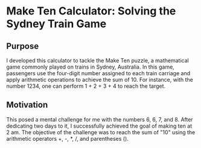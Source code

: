 # Make Ten Calculator: Solving the Sydney Train Game

## Purpose
I developed this calculator to tackle the Make Ten puzzle, a mathematical game commonly played on trains in Sydney, Australia. In this game, passengers use the four-digit number assigned to each train carriage and apply arithmetic operations to achieve the sum of 10. For instance, with the number 1234, one can perform 1 + 2 + 3 + 4 to reach the target.

## Motivation
This posed a mental challenge for me with the numbers 6, 6, 7, and 8. After dedicating two days to it, I successfully achieved the goal of making ten at 2 am.
The objective of the challenge was to reach the sum of "10" using the arithmetic operators +, -, *, /, and parentheses ().
